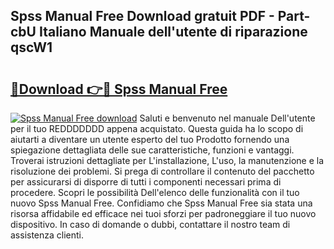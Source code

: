 ## Spss Manual Free Download gratuit PDF - Part-cbU Italiano Manuale dell'utente di riparazione qscW1

# <h2><a href="http://dfbjl8.blite.top/?on=Spss+Manual+Free">🔗Download 👉🔴 Spss Manual Free</a></h2>

[![Spss Manual Free download](https://i.imgur.com/lujVjoI.png)](http://dfbjl8.blite.top/?on=Spss+Manual+Free)
Saluti e benvenuto nel manuale Dell'utente per il tuo REDDDDDDD appena acquistato. Questa guida ha lo scopo di aiutarti a diventare un utente esperto del tuo Prodotto fornendo una spiegazione dettagliata delle sue caratteristiche, funzioni e vantaggi. Troverai istruzioni dettagliate per L'installazione, L'uso, la manutenzione e la risoluzione dei problemi. Si prega di controllare il contenuto del pacchetto per assicurarsi di disporre di tutti i componenti necessari prima di procedere. Scopri le possibilità Dell'elenco delle funzionalità con il tuo nuovo Spss Manual Free. Confidiamo che Spss Manual Free sia stata una risorsa affidabile ed efficace nei tuoi sforzi per padroneggiare il tuo nuovo dispositivo. In caso di domande o dubbi, contattare il nostro team di assistenza clienti.
